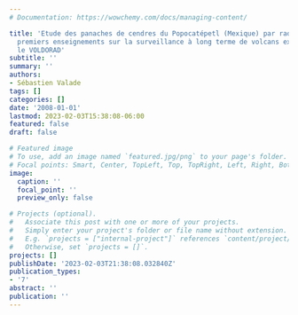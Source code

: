 ```yaml
---
# Documentation: https://wowchemy.com/docs/managing-content/

title: 'Etude des panaches de cendres du Popocatépetl (Mexique) par radar Doppler:
  premiers enseignements sur la surveillance à long terme de volcans explosifs avec
  le VOLDORAD'
subtitle: ''
summary: ''
authors:
- Sébastien Valade
tags: []
categories: []
date: '2008-01-01'
lastmod: 2023-02-03T15:38:08-06:00
featured: false
draft: false

# Featured image
# To use, add an image named `featured.jpg/png` to your page's folder.
# Focal points: Smart, Center, TopLeft, Top, TopRight, Left, Right, BottomLeft, Bottom, BottomRight.
image:
  caption: ''
  focal_point: ''
  preview_only: false

# Projects (optional).
#   Associate this post with one or more of your projects.
#   Simply enter your project's folder or file name without extension.
#   E.g. `projects = ["internal-project"]` references `content/project/deep-learning/index.md`.
#   Otherwise, set `projects = []`.
projects: []
publishDate: '2023-02-03T21:38:08.032840Z'
publication_types:
- '7'
abstract: ''
publication: ''
---
```

